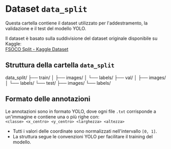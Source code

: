 # Dataset `data_split`

Questa cartella contiene il dataset utilizzato per l'addestramento, la validazione e il test del modello YOLO.

Il dataset è basato sulla suddivisione del dataset originale disponibile su Kaggle:  
[FSOCO Split - Kaggle Dataset](https://www.kaggle.com/datasets/tommasofava/fsoco-split)

## Struttura della cartella `data_split`

data_split/
├── train/
│ ├── images/ 
│ └── labels/ 
├── val/
│ ├── images/
│ └── labels/ 
└── test/
├── images/ 
└── labels/ 


## Formato delle annotazioni

Le annotazioni sono in formato YOLO, dove ogni file `.txt` corrisponde a un'immagine e contiene una o più righe con:  
`<classe> <x_centro> <y_centro> <larghezza> <altezza>`

- Tutti i valori delle coordinate sono normalizzati nell'intervallo `[0, 1]`.
- La struttura segue le convenzioni YOLO per facilitare il training del modello.
